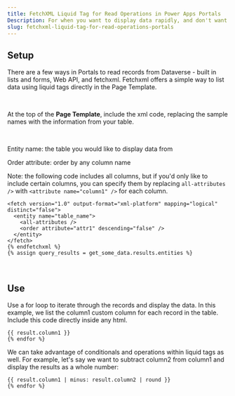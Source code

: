 ```yaml
---
title: FetchXML Liquid Tag for Read Operations in Power Apps Portals
Description: For when you want to display data rapidly, and don't want to set up the whole Web API
slug: fetchxml-liquid-tag-for-read-operations-portals
---
```


## Setup

There are a few ways in Portals to read records from Dataverse - built in lists and forms, Web API, and fetchxml. Fetchxml offers a simple way to list data using liquid tags directly in the Page Template.

<br>

At the top of the **Page Template**, include the xml code, replacing the sample names with the information from your table.

<br>

Entity name: the table you would like to display data from

Order attribute: order by any column name

Note: the following code includes all columns, but if you'd only like to include certain columns, you can specify them by replacing `all-attributes />` with `<attribute name="column1" />` for each column.

```{% fetchxml get_some_data %}
<fetch version="1.0" output-format="xml-platform" mapping="logical" distinct="false">
  <entity name="table_name">
    <all-attributes />
    <order attribute="attr1" descending="false" />
  </entity>
</fetch>
{% endfetchxml %}
{% assign query_results = get_some_data.results.entities %}
```

<br>

## Use

Use a for loop to iterate through the records and display the data. In this example, we list the column1 custom column for each record in the table. Include this code directly inside any html.

```{% for result in query_results %}
{{ result.column1 }}
{% endfor %}
```

We can take advantage of conditionals and operations within liquid tags as well. For example, let's say we want to subtract column2 from column1 and display the results as a whole number:

```{% for result in query_results %}
{{ result.column1 | minus: result.column2 | round }}
{% endfor %}
```
